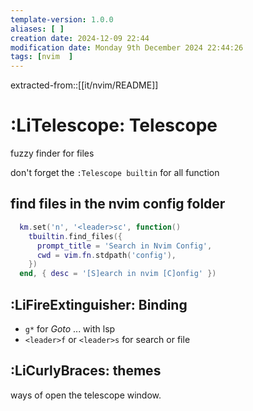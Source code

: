 ```yaml
---
template-version: 1.0.0
aliases: [ ]
creation date: 2024-12-09 22:44
modification date: Monday 9th December 2024 22:44:26
tags: [nvim  ]
---
```


extracted-from::[[it/nvim/README]]

# :LiTelescope: Telescope

fuzzy finder for files

don't forget the `:Telescope builtin` for all function

## find files in the nvim config folder

```lua
  km.set('n', '<leader>sc', function()
	tbuiltin.find_files({
	  prompt_title = 'Search in Nvim Config',
	  cwd = vim.fn.stdpath('config'),
	})
  end, { desc = '[S]earch in nvim [C]onfig' })
```


## :LiFireExtinguisher: Binding
- `g*` for *Goto* ... with lsp
- `<leader>f` or `<leader>s` for search or file


## :LiCurlyBraces: themes

ways of open the telescope window.

